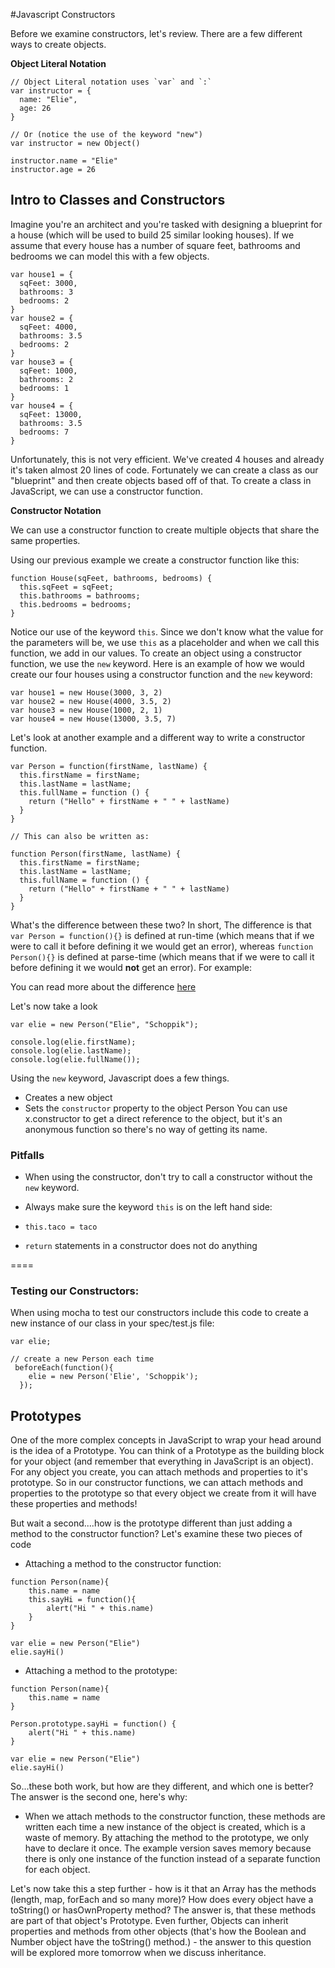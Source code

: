 #Javascript Constructors

Before we examine constructors, let's review. There are a few different ways to create objects.

**Object Literal Notation**

```
// Object Literal notation uses `var` and `:`
var instructor = {
  name: "Elie",
  age: 26
}

// Or (notice the use of the keyword "new")
var instructor = new Object()

instructor.name = "Elie"
instructor.age = 26
```

## Intro to Classes and Constructors

Imagine you're an architect and you're tasked with designing a blueprint for a house (which will be used to build 25 similar looking houses). If we assume that every house has a number of square feet, bathrooms and bedrooms we can model this with a few objects.

```
var house1 = {
  sqFeet: 3000,
  bathrooms: 3
  bedrooms: 2
}
var house2 = {
  sqFeet: 4000,
  bathrooms: 3.5
  bedrooms: 2
}
var house3 = {
  sqFeet: 1000,
  bathrooms: 2
  bedrooms: 1
}
var house4 = {
  sqFeet: 13000,
  bathrooms: 3.5
  bedrooms: 7
}
```

Unfortunately, this is not very efficient. We've created 4 houses and already it's taken almost 20 lines of code. Fortunately we can create a class as our "blueprint" and then create objects based off of that. To create a class in JavaScript, we can use a constructor function.

**Constructor Notation**

We can use a constructor function to create multiple objects that share the same properties.

Using our previous example we create a constructor function like this:

```
function House(sqFeet, bathrooms, bedrooms) {
  this.sqFeet = sqFeet;
  this.bathrooms = bathrooms;
  this.bedrooms = bedrooms;
}
```

Notice our use of the keyword `this`. Since we don't know what the value for the parameters will be, we use `this` as a placeholder and when we call this function, we add in our values. To create an object using a constructor function, we use the `new` keyword. Here is an example of how we would create our four houses using a constructor function and the `new` keyword:

```
var house1 = new House(3000, 3, 2)
var house2 = new House(4000, 3.5, 2)
var house3 = new House(1000, 2, 1)
var house4 = new House(13000, 3.5, 7)
```

Let's look at another example and a different way to write a constructor function.

```
var Person = function(firstName, lastName) {
  this.firstName = firstName;
  this.lastName = lastName;
  this.fullName = function () {
    return ("Hello" + firstName + " " + lastName)
  }
}

// This can also be written as:

function Person(firstName, lastName) {
  this.firstName = firstName;
  this.lastName = lastName;
  this.fullName = function () {
    return ("Hello" + firstName + " " + lastName)
  }
}
```

What's the difference between these two? In short, The difference is that `var Person = function(){}` is defined at run-time (which means that if we were to call it before defining it we would get an error), whereas `function Person(){}` is defined at parse-time (which means that if we were to call it before defining it we would __not__ get an error). For example:

You can read more about the difference [here](http://stackoverflow.com/questions/336859/var-functionname-function-vs-function-functionname)

Let's now take a look

```
var elie = new Person("Elie", "Schoppik");

console.log(elie.firstName);
console.log(elie.lastName);
console.log(elie.fullName());
```

Using the `new` keyword, Javascript does a few things.

 * Creates a new object
 * Sets the `constructor` property to the object Person
 You can use x.constructor to get a direct reference to the object, but it's an anonymous function so there's no way of getting its name.

### Pitfalls

* When using the constructor, don't try to call a constructor without the `new` keyword.

* Always make sure the keyword `this` is on the left hand side:

* `this.taco = taco`

* `return` statements in a constructor does not do anything

====

### Testing our Constructors:

When using mocha to test our constructors include this code to create a new instance of our class in your spec/test.js file:

```
var elie;

// create a new Person each time 
 beforeEach(function(){
    elie = new Person('Elie', 'Schoppik');
  });
```

## Prototypes

One of the more complex concepts in JavaScript to wrap your head around is the idea of a Prototype. You can think of a Prototype as the building block for your object (and remember that everything in JavaScript is an object). For any object you create, you can attach methods and properties to it's prototype. So in our constructor functions, we can attach methods and properties to the prototype so that every object we create from it will have these properties and methods! 

But wait a second....how is the prototype different than just adding a method to the constructor function? Let's examine these two pieces of code

* Attaching a method to the constructor function:

```
function Person(name){
	this.name = name
	this.sayHi = function(){
		alert("Hi " + this.name)
	}
}

var elie = new Person("Elie")
elie.sayHi()
```

* Attaching a method to the prototype:
 
```
function Person(name){
	this.name = name
}

Person.prototype.sayHi = function() {
	alert("Hi " + this.name)
}

var elie = new Person("Elie")
elie.sayHi()
```

So...these both work, but how are they different, and which one is better? The answer is the second one, here's why:

* When we attach methods to the constructor function, these methods are written each time a new instance of the object is created, which is a waste of memory. By attaching the method to the prototype, we only have to declare it once. The example version saves memory because there is only one instance of the function instead of a separate function for each object.



Let's now take this a step further - how is it that an Array has the methods (length, map, forEach and so many more)? How does every object have a toString() or hasOwnProperty method? The answer is, that these methods are part of that object's Prototype. Even further, Objects can inherit properties and methods from other objects (that's how the Boolean and Number object have the toString() method.) - the answer to this question will be explored more tomorrow when we discuss inheritance.
